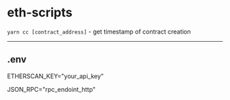 # eth-scripts

`yarn cc [contract_address]` - get timestamp of contract creation

---
## .env
ETHERSCAN_KEY="your_api_key"

JSON_RPC="rpc_endoint_http"
